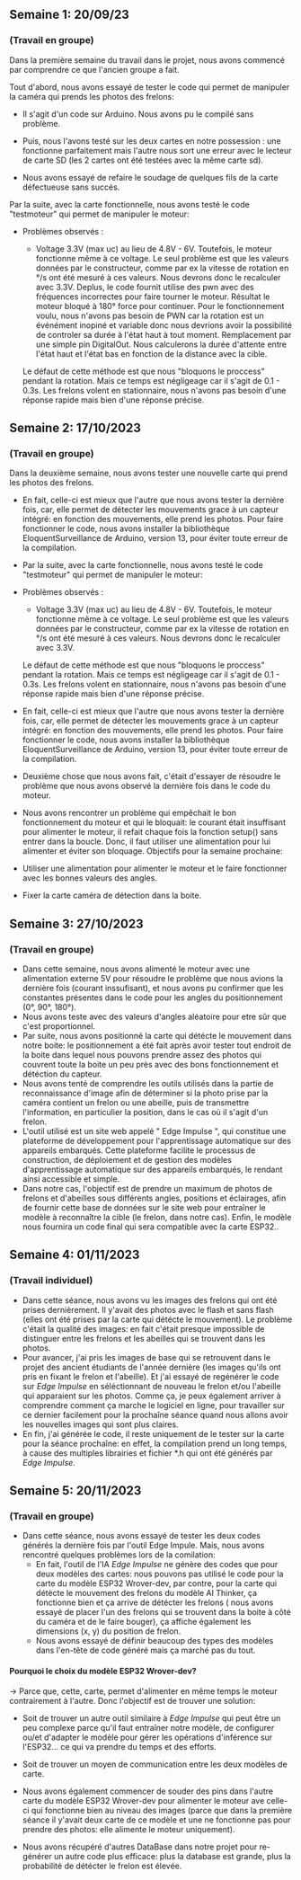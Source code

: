 ## Semaine 1: 20/09/23
### (Travail en groupe)
Dans la première semaine du travail dans le projet, 
nous avons commencé par comprendre ce que l'ancien groupe a fait.


  Tout d'abord, nous avons essayé de tester le code qui permet 
  de manipuler la caméra qui prends les photos des frelons:                                                                                       
- Il s'agit d'un code sur Arduino. Nous avons pu le compilé sans problème.

- Puis, nous l'avons testé sur les deux cartes en notre possession : une fonctionne parfaitement mais l'autre nous sort une erreur avec le lecteur de carte SD (les 2 cartes ont été testées avec la même carte sd).                                                                                                                                                                            
-  Nous avons essayé de refaire le soudage de quelques fils de la 
 carte défectueuse sans succés.


  Par la suite, avec la carte fonctionnelle, nous avons testé le code "testmoteur" qui permet de manipuler le moteur:                                                                           
-  Problèmes observés :
    - Voltage 3.3V (max uc) au lieu de 4.8V - 6V. Toutefois, le moteur fonctionne même à ce voltage. Le seul problème est que les valeurs données par le constructeur, comme par ex la vitesse de rotation en °/s ont été mesuré à ces valeurs. Nous devrons donc le recalculer avec 3.3V. Deplus, le code fournit utilise des pwn avec des fréquences incorrectes pour faire tourner le moteur. Résultat le moteur bloqué à 180° force pour continuer. 
    Pour le fonctionnement voulu, nous n'avons pas besoin de PWN car la rotation est un événément inopiné et variable donc nous devrions avoir la possibilité de controler sa durée à l'état haut à tout moment. Remplacement par une simple pin DigitalOut. Nous calculerons la durée d'attente entre l'état haut et l'état bas en fonction de la distance avec la cible.

    Le défaut de cette méthode est que nous "bloquons le proccess" pendant la rotation. Mais ce temps est négligeage car il s'agit de 0.1 - 0.3s. Les frelons volent en stationnaire, nous n'avons pas besoin d'une réponse rapide mais bien d'une réponse précise.


## Semaine 2: 17/10/2023
### (Travail en groupe)

Dans la deuxième semaine, nous avons tester une nouvelle carte qui prend les photos des frelons. 

-  En fait, celle-ci est mieux que l'autre que nous avons tester la dernière fois, car, elle permet de détecter les mouvements grace à un capteur intégré: en fonction des mouvements, elle prend les photos. Pour faire fonctionner le code, nous avons installer la bibliothèque EloquentSurveillance de Arduino, version 13, pour éviter toute erreur de la compilation.

-  Par la suite, avec la carte fonctionnelle, nous avons testé le code "testmoteur" qui permet de manipuler le moteur:                                                                           
-  Problèmes observés :
   
    - Voltage 3.3V (max uc) au lieu de 4.8V - 6V. Toutefois, le moteur fonctionne même à ce voltage. Le seul problème est que les valeurs données par le constructeur, comme par ex la vitesse de rotation en °/s ont été mesuré à ces valeurs. Nous devrons donc le recalculer avec 3.3V. 

    Le défaut de cette méthode est que nous "bloquons le proccess" pendant la rotation. Mais ce temps est négligeage car il s'agit de 0.1 - 0.3s. Les frelons volent en stationnaire, nous n'avons pas besoin d'une réponse rapide mais bien d'une réponse précise.


-  En fait, celle-ci est mieux que l'autre que nous avons tester la dernière fois, car, elle permet de détecter les mouvements grace à un capteur intégré: en fonction des mouvements, elle prend les photos. Pour faire fonctionner le code, nous avons installer la bibliothèque EloquentSurveillance de Arduino, version 13, pour éviter toute erreur de la compilation.

-  Deuxième chose que nous avons fait, c'était d'essayer de résoudre le problème que nous avons observé la dernière fois dans le code du moteur.

-  Nous avons rencontrer un problème qui empêchait le bon fonctionnement du moteur et qui le bloquait: le courant était insuffisant pour alimenter le moteur, il refait chaque fois la fonction setup() sans entrer dans la boucle. Donc, il faut utiliser une alimentation pour lui alimenter et éviter son bloquage.
Objectifs pour la semaine prochaine: 
- Utiliser une alimentation pour alimenter le moteur et le faire fonctionner avec les bonnes valeurs des angles.
- Fixer la carte caméra de détection dans la boite.



## Semaine 3: 27/10/2023
### (Travail en groupe)

- Dans cette semaine, nous avons alimenté le moteur avec une alimentation externe 5V pour résoudre le problème que nous avions la dernière fois (courant inssufisant), et nous avons pu confirmer que les constantes présentes dans le code pour les angles du positionnement (0°, 90°, 180°).
- Nous avons teste avec des valeurs d'angles aléatoire pour etre sûr que c'est proportionnel. 
- Par suite, nous avons positionné la carte qui détécte le mouvement dans notre boite: le positionnement a été fait après avoir tester tout endroit de la boite dans lequel nous pouvons prendre assez des photos qui couvrent toute la boite un peu près avec des bons fonctionnement et détéction du capteur.
- Nous avons tenté de comprendre les outils utilisés dans la partie de reconnaissance d'image afin de déterminer si la photo prise par la caméra contient un frelon ou une abeille, puis de transmettre l'information, en particulier la position, dans le cas où il s'agit d'un frelon.
- L'outil utilisé est un site web appelé " Edge Impulse ", qui constitue une plateforme de développement pour l'apprentissage automatique sur des appareils embarqués. Cette plateforme facilite le processus de construction, de déploiement et de gestion des modèles d'apprentissage automatique sur des appareils embarqués, le rendant ainsi accessible et simple.
- Dans notre cas, l'objectif est de prendre un maximum de photos de frelons et d'abeilles sous différents angles, positions et éclairages, afin de fournir cette base de données sur le site web pour entraîner le modèle à reconnaître la cible (le frelon, dans notre cas). Enfin, le modèle nous fournira un code final qui sera compatible avec la carte ESP32..


## Semaine 4: 01/11/2023
### (Travail individuel)

- Dans cette séance, nous avons vu les images des frelons qui ont été prises dernièrement. Il y'avait des photos avec le flash et sans flash (elles ont été prises par la carte qui détécte le mouvement). Le problème c'était la qualité des images: en fait c'était presque impossible de distinguer entre les frelons et les abeilles qui se trouvent dans les photos.
- Pour avancer, j'ai pris les images de base qui se retrouvent dans le projet des ancient étudiants de l'année dernière (les images qu'ils ont pris en fixant le frelon et l'abeille). Et j'ai essayé de regénérer le code sur *Edge Impulse* en séléctionnant de nouveau le frelon et/ou l'abeille qui apparaient sur les photos. Comme ça, je peux également arriver à comprendre comment ça marche le logiciel en ligne, pour travailler sur ce dernier facilement pour la prochaîne séance quand nous allons avoir les nouvelles images qui sont plus claires.
- En fin, j'ai générée le code, il reste uniquement de le tester sur la carte pour la séance prochaîne: en effet, la compilation prend un long temps, à cause des multiples librairies et fichier *.h qui ont été générés par *Edge Impulse*. 


## Semaine 5: 20/11/2023
### (Travail en groupe)

- Dans cette séance, nous avons essayé de tester les deux codes générés la dernière fois par l'outil Edge Impule. Mais, nous avons rencontré quelques problèmes lors de la comilation:
     - En fait, l'outil de l'IA *Edge Impulse* ne génère des codes que pour deux modèles des cartes: nous pouvons pas utilisé le code pour la carte du modèle ESP32 Wrover-dev, par contre, pour la carte qui détècte le mouvement des frelons du modèle AI Thinker, ça fonctionne bien et ça arrive de détécter les frelons ( nous avons essayé de placer l'un des frelons qui se trouvent dans la boite à côté du caméra et de le faire bouger), ça affiche également les dimensions (x, y) du position de frelon.
     - Nous avons essayé de définir beaucoup des types des modèles dans l'en-tête de code généré mais ça marché pas du tout.

#### Pourquoi le choix du modèle ESP32 Wrover-dev?
 -> Parce que, cette, carte, permet d'alimenter en même temps le moteur contrairement à l'autre. Donc l'objectif est de trouver une solution:
  - Soit de trouver un autre outil similaire à *Edge Impulse* qui peut être un peu complexe parce qu'il faut entraîner notre modèle, de configurer ou/et d'adapter le modèle pour gérer les opérations d'inférence sur l'ESP32... ce qui va prendre du temps et des efforts.
  - Soit de trouver un moyen de communication entre les deux modèles de carte.


   - Nous avons également commencer de souder des pins dans l'autre carte du modèle ESP32 Wrover-dev pour alimenter le moteur ave celle-ci qui fonctionne bien au niveau des images (parce que dans la première séance il y'avait deux carte de ce modèle et une ne fonctionne pas pour prendre des photos: elle alimente le moteur uniquement).
   - Nous avons récupéré d'autres DataBase dans notre projet pour re-générer un autre code plus efficace: plus la database est grande, plus la probabilité de détécter le frelon est élevée. 
